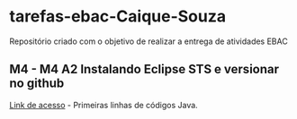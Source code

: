 # tarefas-ebac-Caique-Souza
Repositório criado com o objetivo de realizar a entrega de atividades EBAC

## M4 - M4 A2 Instalando Eclipse STS e versionar no github
[Link de acesso](https://github.com/CaiqueSouzaa/tarefas-ebac-Caique-Souza/tree/main/mod5/PrimeiroProjeto) - Primeiras linhas de códigos Java.
